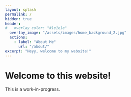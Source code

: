 ```yaml
---
layout: splash
permalink: /
hidden: true
header:
#   overlay_color: "#1e1e1e"
  overlay_image: "/assets/images/home_background_2.jpg"
  actions:
    - label: "About Me"
      url: "/about/"
excerpt: "Heyy, welcome to my website!"   
---
```


# Welcome to this website!
This is a work-in-progress.